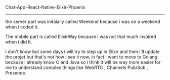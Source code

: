 Chat-App-React-Native-Elixir-Phoenix



------------------------------------
the server part was initaially called Weekend because i was on a weekend when i coded it.

The mobile part is called ElixirWay because i was not that much inspired when i did It.

I don't know but some days i will try to step up in Elixir and then i'll update the projet but that's not how i see it now, in fact i want to move to Golang because i already know C and Java so i think it will be way more easier for me to understand complex things like WebRTC , Channels Pub/Sub , Presence.
